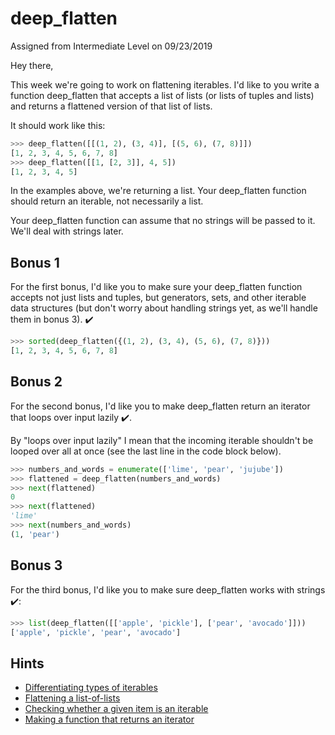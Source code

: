 
# deep_flatten
Assigned from Intermediate Level on 09/23/2019

Hey there,

This week we're going to work on flattening iterables. I'd like to you write a function deep_flatten that accepts a list of lists (or lists of tuples and lists) and returns a flattened version of that list of lists.

It should work like this:

```python
>>> deep_flatten([[(1, 2), (3, 4)], [(5, 6), (7, 8)]])
[1, 2, 3, 4, 5, 6, 7, 8]
>>> deep_flatten([[1, [2, 3]], 4, 5])
[1, 2, 3, 4, 5]
```

In the examples above, we're returning a list. Your deep_flatten function should return an iterable, not necessarily a list.

Your deep_flatten function can assume that no strings will be passed to it. We'll deal with strings later.

## Bonus 1

For the first bonus, I'd like you to make sure your deep_flatten function accepts not just lists and tuples, but generators, sets, and other iterable data structures (but don't worry about handling strings yet, as we'll handle them in bonus 3). ✔️

```python
>>> sorted(deep_flatten({(1, 2), (3, 4), (5, 6), (7, 8)}))
[1, 2, 3, 4, 5, 6, 7, 8]
```

## Bonus 2

For the second bonus, I'd like you to make deep_flatten return an iterator that loops over input lazily ✔️.

By "loops over input lazily" I mean that the incoming iterable shouldn't be looped over all at once (see the last line in the code block below).

```python
>>> numbers_and_words = enumerate(['lime', 'pear', 'jujube'])
>>> flattened = deep_flatten(numbers_and_words)
>>> next(flattened)
0
>>> next(flattened)
'lime'
>>> next(numbers_and_words)
(1, 'pear')
```

## Bonus 3

For the third bonus, I'd like you to make sure deep_flatten works with strings ✔️:

```python
>>> list(deep_flatten([['apple', 'pickle'], ['pear', 'avocado']]))
['apple', 'pickle', 'pear', 'avocado']
```

## Hints

- [Differentiating types of iterables](https://stackoverflow.com/q/1835018/2633215)
- [Flattening a list-of-lists](https://stackoverflow.com/questions/11264684/flatten-list-of-lists/11264799)
- [Checking whether a given item is an iterable](https://stackoverflow.com/a/1952481/2633215)
- [Making a function that returns an iterator](https://treyhunner.com/2018/06/how-to-make-an-iterator-in-python/)
